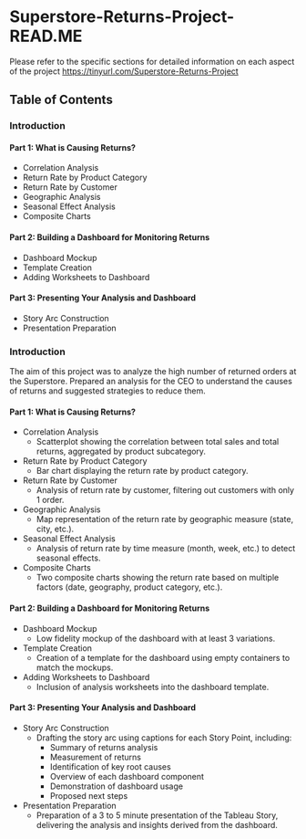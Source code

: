 # Superstore-Returns-Project-READ.ME
Please refer to the specific sections for detailed information on each aspect of the project
https://tinyurl.com/Superstore-Returns-Project
## Table of Contents
### Introduction
#### Part 1: What is Causing Returns?
* Correlation Analysis
* Return Rate by Product Category
* Return Rate by Customer
* Geographic Analysis
* Seasonal Effect Analysis
* Composite Charts
#### Part 2: Building a Dashboard for Monitoring Returns
* Dashboard Mockup
* Template Creation
* Adding Worksheets to Dashboard
#### Part 3: Presenting Your Analysis and Dashboard
* Story Arc Construction
* Presentation Preparation


### Introduction
The aim of this project was to analyze the high number of returned orders at the Superstore. Prepared an analysis for the CEO to understand the causes of returns and suggested strategies to reduce them.

#### Part 1: What is Causing Returns?
* Correlation Analysis
  * Scatterplot showing the correlation between total sales and total returns, aggregated by product subcategory.
* Return Rate by Product Category
  * Bar chart displaying the return rate by product category.
* Return Rate by Customer
  * Analysis of return rate by customer, filtering out customers with only 1 order.
* Geographic Analysis
  * Map representation of the return rate by geographic measure (state, city, etc.).
* Seasonal Effect Analysis
  * Analysis of return rate by time measure (month, week, etc.) to detect seasonal effects.
* Composite Charts
  * Two composite charts showing the return rate based on multiple factors (date, geography, product category, etc.).
#### Part 2: Building a Dashboard for Monitoring Returns
* Dashboard Mockup
  * Low fidelity mockup of the dashboard with at least 3 variations.
* Template Creation
  * Creation of a template for the dashboard using empty containers to match the mockups.
* Adding Worksheets to Dashboard
  * Inclusion of analysis worksheets into the dashboard template.
#### Part 3: Presenting Your Analysis and Dashboard
* Story Arc Construction
  * Drafting the story arc using captions for each Story Point, including:
    * Summary of returns analysis
    * Measurement of returns
    * Identification of key root causes
    * Overview of each dashboard component
    * Demonstration of dashboard usage
    * Proposed next steps
* Presentation Preparation
  * Preparation of a 3 to 5 minute presentation of the Tableau Story, delivering the analysis and insights derived from the dashboard.





